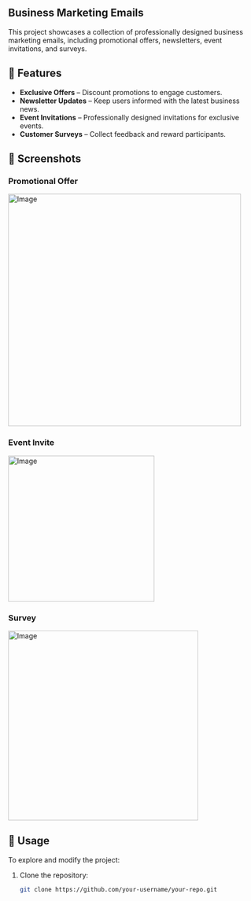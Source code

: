 ## Business Marketing Emails

This project showcases a collection of professionally designed business marketing emails, including promotional offers, newsletters, event invitations, and surveys.

## 📌 Features

- **Exclusive Offers** – Discount promotions to engage customers.
- **Newsletter Updates** – Keep users informed with the latest business news.
- **Event Invitations** – Professionally designed invitations for exclusive events.
- **Customer Surveys** – Collect feedback and reward participants.

## 📸 Screenshots

### Promotional Offer
<img width="473" alt="Image" src="https://github.com/user-attachments/assets/76190d92-239d-40b5-a5c1-2d1c48424199" />

### Event Invite
<img width="297" alt="Image" src="https://github.com/user-attachments/assets/e87f3f75-4f44-4065-a33c-4618d4e63881" />

### Survey
<img width="386" alt="Image" src="https://github.com/user-attachments/assets/f1b6730e-256f-4e2a-ac8c-a198afad3723" />

## 🎯 Usage

To explore and modify the project:

1. Clone the repository:  
   ```sh
   git clone https://github.com/your-username/your-repo.git

